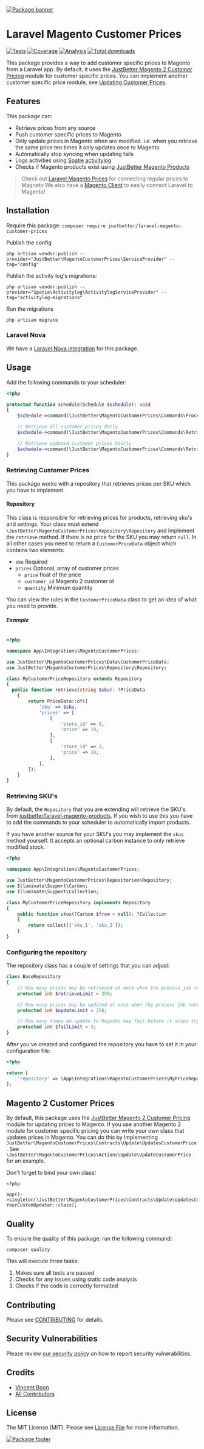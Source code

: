 <a href="https://github.com/justbetter/laravel-magento-customer-prices" title="JustBetter">
    <img src="./art/banner.svg" alt="Package banner">
</a>

# Laravel Magento Customer Prices

<p>
    <a href="https://github.com/justbetter/laravel-magento-customer-prices"><img src="https://img.shields.io/github/actions/workflow/status/justbetter/laravel-magento-customer-prices/tests.yml?label=tests&style=flat-square" alt="Tests"></a>
    <a href="https://github.com/justbetter/laravel-magento-customer-prices"><img src="https://img.shields.io/github/actions/workflow/status/justbetter/laravel-magento-customer-prices/coverage.yml?label=coverage&style=flat-square" alt="Coverage"></a>
    <a href="https://github.com/justbetter/laravel-magento-customer-prices"><img src="https://img.shields.io/github/actions/workflow/status/justbetter/laravel-magento-customer-prices/analyse.yml?label=analysis&style=flat-square" alt="Analysis"></a>
    <a href="https://github.com/justbetter/laravel-magento-customer-prices"><img src="https://img.shields.io/packagist/dt/justbetter/laravel-magento-customer-prices?color=blue&style=flat-square" alt="Total downloads"></a>
</p>

This package provides a way to add customer specific prices to Magento from a Laravel app.
By default, it uses the [JustBetter Magento 2 Customer Pricing](https://github.com/justbetter/magento2-customer-pricing) module for customer specific prices.
You can implement another customer specific price module, see [Updating Customer Prices](#magento-2-customer-prices).

## Features
This package can:

- Retrieve prices from any source
- Push customer specific prices to Magento
- Only update prices in Magento when are modified. i.e. when you retrieve the same price ten times it only updates once to Magento
- Automatically stop syncing when updating fails
- Logs activities using [Spatie activitylog](https://github.com/spatie/laravel-activitylog)
- Checks if Magento products exist using [JustBetter Magento Products](https://github.com/justbetter/laravel-magento-products)

> Check out [Laravel Magento Prices](https://github.com/justbetter/laravel-magento-prices) for connecting regular prices to Magneto
> We also have a [Magento Client](https://github.com/justbetter/laravel-magento-client) to easily connect Laravel to Magento!

## Installation

Require this package: `composer require justbetter/laravel-magento-customer-prices`

Publish the config
```
php artisan vendor:publish --provider="JustBetter\MagentoCustomerPrices\ServiceProvider" --tag="config"
```

Publish the activity log's migrations:
```
php artisan vendor:publish --provider="Spatie\Activitylog\ActivitylogServiceProvider" --tag="activitylog-migrations"
```

Run the migrations
```
php artisan migrate
```

### Laravel Nova

We have a [Laravel Nova integration](https://github.com/justbetter/laravel-magento-customer-prices-nova) for this package.


## Usage

Add the following commands to your scheduler:
```php
<?php

protected function schedule(Schedule $schedule): void
{
    $schedule->command(\JustBetter\MagentoCustomerPrices\Commands\ProcessCustomerPricesCommand::class)->everyMinute();

    // Retrieve all customer prices daily
    $schedule->command(\JustBetter\MagentoCustomerPrices\Commands\Retrieval\RetrieveAllCustomerPricesCommand::class)->daily();

    // Retrieve updated customer prices hourly
    $schedule->command(\JustBetter\MagentoCustomerPrices\Commands\Retriavel\RetrieveAllCustomerPricesCommand::class, ['from' => 'now - 1 hour'])->hourly();
}
```

### Retrieving Customer Prices

This package works with a repository that retrieves prices per SKU which you have to implement.

#### Repository

This class is responsible for retrieving prices for products, retrieving sku's and settings.
Your class must extend `\JustBetter\MagentoCustomerPrices\Repository\Repository` and implement the `retrieve` method.
If there is no price for the SKU you may return `null`. In all other cases you need to return a `CustomerPriceData` object which contains two elements:
- `sku` Required
- `prices` Optional, array of customer prices
  - `price` float of the price
  - `customer_id` Magento 2 customer id
  - `quantity` Minimum quantity

You can view the rules in the `CustomerPriceData` class to get an idea of what you need to provide.

##### Example

```php

<?php

namespace App\Integrations\MagentoCustomerPrices;

use JustBetter\MagentoCustomerPrices\Data\CustomerPriceData;
use JustBetter\MagentoCustomerPrices\Repository\Repository;

class MyCustomerPriceRepository extends Repository
{
  public function retrieve(string $sku): ?PriceData
    {
        return PriceData::of([
            'sku' => $sku,
            'prices' => [
                [
                    'store_id' => 0,
                    'price' => 10,
                ],
                [
                    'store_id' => 2,
                    'price' => 19,
                ],
            ],
        ]);
    }
}
```

### Retrieving SKU's

By default, the `Repository` that you are extending will retrieve the SKU's from [justbetter/laravel-magento-products](https://github.com/justbetter/laravel-magento-products).
If you wish to use this you have to add the commands to your scheduler to automatically import products.

If you have another source for your SKU's you may implement the `skus` method yourself.
It accepts an optional carbon instance to only retrieve modified stock.

```php
<?php

namespace App\Integrations\MagentoCustomerPrices;

use JustBetter\MagentoCustomerPrices\Repositories\Repository;
use Illuminate\Support\Carbon;
use Illuminate\Support\Collection;

class MyCustomerPriceRepository implements Repository
{
    public function skus(?Carbon $from = null): ?Collection
    {
        return collect(['sku_1', 'sku_2']);
    }
}
```

### Configuring the repository

The repository class has a couple of settings that you can adjust:

```php
class BaseRepository
{
    // How many prices may be retrieved at once when the process job runs
    protected int $retrieveLimit = 250;

    // How many prices may be updated at once when the process job runs
    protected int $updateLimit = 250;

    // How many times an update to Magento may fail before it stops trying
    protected int $failLimit = 3;
}
```

After you've created and configured the repository you have to set it in your configuration file:

```php
<?php

return [
    'repository' => \App\Integrations\MagentoCustomerPrices\MyPriceRepository::class,
];
```

## Magento 2 Customer Prices

By default, this package uses the [JustBetter Magento 2 Customer Pricing](https://github.com/justbetter/magento2-customer-pricing) module for updating prices to Magento.
If you use another Magento 2 module for customer specific pricing you can write your own class that updates prices in Magento.
You can do this by implementing  `JustBetter\MagentoCustomerPrices\Contracts\Update\UpdatesCustomerPrice`.
See `\JustBetter\MagentoCustomerPrices\Actions\Update\UpdateCustomerPrice` for an example.

Don't forget to bind your own class!
```
<?php

app()->singleton(\JustBetter\MagentoCustomerPrices\Contracts\Update\UpdatesCustomerPrice::class, YourCustomUpdater::class);
```

## Quality

To ensure the quality of this package, run the following command:

```shell
composer quality
```

This will execute three tasks:

1. Makes sure all tests are passed
2. Checks for any issues using static code analysis
3. Checks if the code is correctly formatted

## Contributing

Please see [CONTRIBUTING](.github/CONTRIBUTING.md) for details.

## Security Vulnerabilities

Please review [our security policy](../../security/policy) on how to report security vulnerabilities.

## Credits

- [Vincent Boon](https://github.com/VincentBean)
- [All Contributors](../../contributors)

## License

The MIT License (MIT). Please see [License File](LICENSE) for more information.

<a href="https://justbetter.nl" title="JustBetter">
    <img src="./art/footer.svg" alt="Package footer">
</a>
